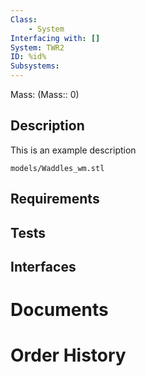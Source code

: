 ```yaml
---
Class:
    - System
Interfacing with: []
System: TWR2
ID: %id%
Subsystems:
---
```


Mass: (Mass:: 0)

## Description

This is an example description

```stlrendera
models/Waddles_wm.stl
```

## Requirements

## Tests

## Interfaces

# Documents

# Order History
